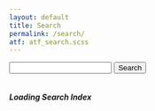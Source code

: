 ```yaml
---
layout: default
title: Search
permalink: /search/
atf: atf_search.scss
---
```

<div class="row">
  <div class="four columns offset-by-three">
    <form class="inset u-cf" method="GET" name="search">
      <input type="text" name="q" id="query" value="" />
      <button class="button button-primary">Search</button>
    </form>
  </div>
</div>
<div class="row">
  <div class="twelve columns">
    <h5>Loading Search Index</h5>
  </div>
</div>

<script type="text/javascript">
{% include lunr.min.js %}

var search={
  loaded:0,
  index:lunr(function(){this.field("title",{boost:20}),this.field("categories",{boost:10}),this.field("body"),this.field("date"),this.ref("id")}),
  load:function(){
    var xhr=new XMLHttpRequest;
    xhr.open("GET","/searchEntries.json",!0),xhr.onreadystatechange=function(){4===xhr.readyState&&200==xhr.status&&search.populate(xhr.responseText)},xhr.send()
  },
  populate:function(text){
    var data=[];
    try{data=JSON.parse(text)}catch(n){return search.noJSON()}
    data.entries.forEach(function(e){search.index.add(e)}),search.loaded=!0,search.toggle()
  },
  noJSON:function(){
    console.error("No JSON support")
  },
  toggle:function() {
    /* enable search button */
  },
  run:function(){
    return this.loaded?this.index.search("dns"):0
  }
};
search.load();


/*
http://29a.ch/2014/12/03/full-text-search-example-lunrjs
jQuery(function($) {
    var index,
        store,
        data = $.getJSON(searchIndexUrl);

    data.then(function(data){
        store = data.store,
        // create index
        index = lunr.Index.load(data.index)
    });

    $('.search-field').keyup(function() {
        var query = $(this).val();
        if(query === ''){
            jQuery('.search-results').empty();
        }
        else {
            // perform search
            var results = index.search(query);
            data.then(function(data) {
                $('.search-results').empty().append(
                    results.length ?
                    results.map(function(result){
                        var el = $('<p>')
                            .append($('<a>')
                                .attr('href', result.ref)
                                .text(store[result.ref].title)
                            );
                        if(store[result.ref].abstract){
                            el.after($('<p>').text(store[result.ref].abstract));
                        }
                        return el;
                    }) : $('<p><strong>No results found</strong></p>')
                );
            }); 
        }
    }); 
});
 */

</script>